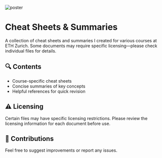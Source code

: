 ![poster](https://github.com/user-attachments/assets/d43dca28-bb3c-48e3-933b-0c1c59d83983)
# Cheat Sheets & Summaries  

A collection of cheat sheets and summaries I created for various courses at ETH Zurich. Some documents may require specific licensing—please check individual files for details.  

## 🔍 Contents  
- Course-specific cheat sheets  
- Concise summaries of key concepts  
- Helpful references for quick revision  

## ⚠️ Licensing  
Certain files may have specific licensing restrictions. Please review the licensing information for each document before use.  

## 🤝 Contributions  
Feel free to suggest improvements or report any issues.  
